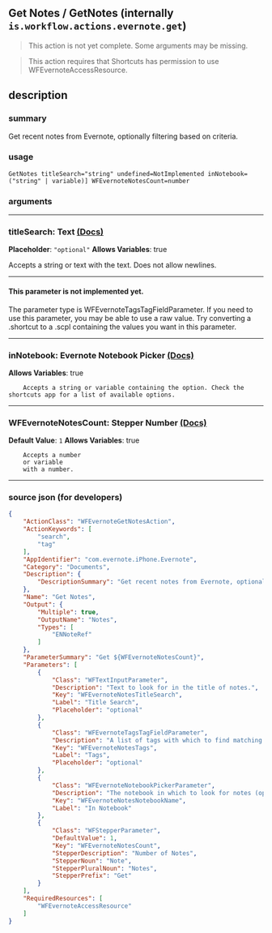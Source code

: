
## Get Notes / GetNotes (internally `is.workflow.actions.evernote.get`)

> This action is not yet complete. Some arguments may be missing.

> This action requires that Shortcuts has permission to use WFEvernoteAccessResource.


## description

### summary

Get recent notes from Evernote, optionally filtering based on criteria.


### usage
```
GetNotes titleSearch="string" undefined=NotImplemented inNotebook=("string" | variable)] WFEvernoteNotesCount=number
```

### arguments

---

### titleSearch: Text [(Docs)](https://pfgithub.github.io/shortcutslang/gettingstarted#text-field)
**Placeholder**: `"optional"`
**Allows Variables**: true



Accepts a string 
or text
with the text. Does not allow newlines.

---

#### This parameter is not implemented yet.

The parameter type is WFEvernoteTagsTagFieldParameter. If you need to use this parameter, you may
be able to use a raw value. Try converting a .shortcut to a .scpl containing
the values you want in this parameter.

---

### inNotebook: Evernote Notebook Picker [(Docs)](https://pfgithub.github.io/shortcutslang/gettingstarted#other-fields)
**Allows Variables**: true



		Accepts a string or variable containing the option. Check the shortcuts app for a list of available options. 

---

### WFEvernoteNotesCount: Stepper Number [(Docs)](https://pfgithub.github.io/shortcutslang/gettingstarted#stepper-number-fields)
**Default Value**: `1`
**Allows Variables**: true



		Accepts a number 
		or variable
		with a number.

---

### source json (for developers)

```json
{
	"ActionClass": "WFEvernoteGetNotesAction",
	"ActionKeywords": [
		"search",
		"tag"
	],
	"AppIdentifier": "com.evernote.iPhone.Evernote",
	"Category": "Documents",
	"Description": {
		"DescriptionSummary": "Get recent notes from Evernote, optionally filtering based on criteria."
	},
	"Name": "Get Notes",
	"Output": {
		"Multiple": true,
		"OutputName": "Notes",
		"Types": [
			"ENNoteRef"
		]
	},
	"ParameterSummary": "Get ${WFEvernoteNotesCount}",
	"Parameters": [
		{
			"Class": "WFTextInputParameter",
			"Description": "Text to look for in the title of notes.",
			"Key": "WFEvernoteNotesTitleSearch",
			"Label": "Title Search",
			"Placeholder": "optional"
		},
		{
			"Class": "WFEvernoteTagsTagFieldParameter",
			"Description": "A list of tags with which to find matching notes. Wildcard characters (*) may be used.",
			"Key": "WFEvernoteNotesTags",
			"Label": "Tags",
			"Placeholder": "optional"
		},
		{
			"Class": "WFEvernoteNotebookPickerParameter",
			"Description": "The notebook in which to look for notes (optional)",
			"Key": "WFEvernoteNotesNotebookName",
			"Label": "In Notebook"
		},
		{
			"Class": "WFStepperParameter",
			"DefaultValue": 1,
			"Key": "WFEvernoteNotesCount",
			"StepperDescription": "Number of Notes",
			"StepperNoun": "Note",
			"StepperPluralNoun": "Notes",
			"StepperPrefix": "Get"
		}
	],
	"RequiredResources": [
		"WFEvernoteAccessResource"
	]
}
```

